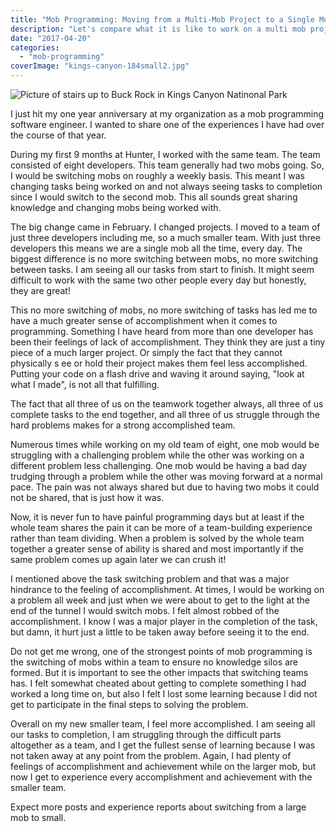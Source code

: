 ```yaml
---
title: "Mob Programming: Moving from a Multi-Mob Project to a Single Mob Project and the Sense of Accomplishment"
description: "Let's compare what it is like to work on a multi mob project versus a single mob project"
date: "2017-04-20"
categories: 
  - "mob-programming"
coverImage: "kings-canyon-184small2.jpg"
---
```

![Picture of stairs up to Buck Rock in Kings Canyon Natinonal Park](/images/ForPosts/kings-canyon-184small2.jpg) 

I just hit my one year anniversary at my organization as a mob programming software engineer. I wanted to share one of the experiences I have had over the course of that year.

During my first 9 months at Hunter, I worked with the same team. The team consisted of eight developers. This team generally had two mobs going. So, I would be switching mobs on roughly a weekly basis. This meant I was changing tasks being worked on and not always seeing tasks to completion since I would switch to the second mob. This all sounds great sharing knowledge and changing mobs being worked with.

The big change came in February. I changed projects. I moved to a team of just three developers including me, so a much smaller team. With just three developers this means we are a single mob all the time, every day. The biggest difference is no more switching between mobs, no more switching between tasks. I am seeing all our tasks from start to finish. It might seem difficult to work with the same two other people every day but honestly, they are great!

This no more switching of mobs, no more switching of tasks has led me to have a much greater sense of accomplishment when it comes to programming. Something I have heard from more than one developer has been their feelings of lack of accomplishment. They think they are just a tiny piece of a much larger project. Or simply the fact that they cannot physically s
ee or hold their project makes them feel less accomplished. Putting your code on a flash drive and waving it around saying, "look at what I made", is not all that fulfilling.

The fact that all three of us on the teamwork together always, all three of us complete tasks to the end together, and all three of us struggle through the hard problems makes for a strong accomplished team.

Numerous times while working on my old team of eight, one mob would be struggling with a challenging problem while the other was working on a different problem less challenging. One mob would be having a bad day trudging through a problem while the other was moving forward at a normal pace. The pain was not always shared but due to having two mobs it could not be shared, that is just how it was.

Now, it is never fun to have painful programming days but at least if the whole team shares the pain it can be more of a team-building experience rather than team dividing. When a problem is solved by the whole team together a greater sense of ability is shared and most importantly if the same problem comes up again later we can crush it!

I mentioned above the task switching problem and that was a major hindrance to the feeling of accomplishment. At times, I would be working on a problem all week and just when we were about to get to the light at the end of the tunnel I would switch mobs. I felt almost robbed of the accomplishment. I know I was a major player in the completion of the task, but damn, it hurt just a little to be taken away before seeing it to the end.

Do not get me wrong, one of the strongest points of mob programming is the switching of mobs within a team to ensure no knowledge silos are formed. But it is important to see the other impacts that switching teams has. I felt somewhat cheated about getting to complete something I had worked a long time on, but also I felt I lost some learning because I did not get to participate in the final steps to solving the problem.

Overall on my new smaller team, I feel more accomplished. I am seeing all our tasks to completion, I am struggling through the difficult parts altogether as a team, and I get the fullest sense of learning because I was not taken away at any point from the problem. Again, I had plenty of feelings of accomplishment and achievement while on the larger mob, but now I get to experience every accomplishment and achievement with the smaller team.

Expect more posts and experience reports about switching from a large mob to small.
